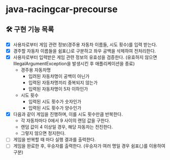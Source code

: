 # java-racingcar-precourse

## 🛠️ 구현 기능 목록

- [X] 사용자로부터 게임 관련 정보(경주용 자동차 이름들, 시도 횟수)를 입력 받는다.
- [X] 경주할 자동차 이름들을 쉼표(,)로 구분하고 좌우 공백을 삭제하여 전처리한다.
- [X] 사용자로부터 입력받은 게임 관련 정보의 유효성을 검증한다. (유효하지 않으면 IllegalArgumentException을 발생시킨 후 애플리케이션을 종료)
    - 경주용 자동차명
        - 입려된 자동차명이 공백이 아닌가
        - 입력된 자동차명끼리 중복되지 않는가
        - 입력된 자동차명이 5자 이하인가
    - 시도 횟수
        - 입력된 시도 횟수가 숫자인가
        - 입력된 시도 횟수가 양수인가
- [X] 다음과 같이 게임을 진행하며, 이를 시도 횟수만큼 반복한다.
    - 각 자동차마다 0에서 9 사이의 랜덤 값을 구한다.
    - 랜덤 값이 4 이상일 경우, 해당 자동차는 전진한다.
    - 그렇지 않으면 정지한다.
- [ ] 게임을 반복할 때 마다 실행 결과를 출력한다.
- [ ] 게임을 완료한 후, 우승자를 출력한다. (우승자가 여러 명일 경우 쉼표(,)를 이용하여 구분)